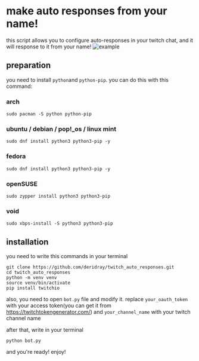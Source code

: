 # make auto responses from your name!
this script allows you to configure auto-responses in your twitch chat, and it will response to it from your name!
![example](https://github.com/user-attachments/assets/d703c0a6-0a93-4287-a173-6297e055a9d4)
## preparation
you need to install `python`and `python-pip`. you can do this with this command:
### arch
```
sudo pacman -S python python-pip
```
### ubuntu / debian / pop!_os / linux mint
```
sudo dnf install python3 python3-pip -y
```
### fedora
```
sudo dnf install python3 python3-pip -y
```
### openSUSE
```
sudo zypper install python3 python3-pip
```
### void
```
sudo xbps-install -S python3 python3-pip
```
## installation
you need to write this commands in your terminal
```
git clone https://github.com/deridray/twitch_auto_responses.git
cd twitch_auto_responses
python -m venv venv
source venv/bin/activate
pip install twitchio
```
also,  you need to open `bot.py` file and modify it. replace `your_oauth_token` with your access token(you can get it from https://twitchtokengenerator.com/) and `your_channel_name` with your twitch channel name

after that, write in your terminal
```
python bot.py
```
and you're ready! enjoy!
